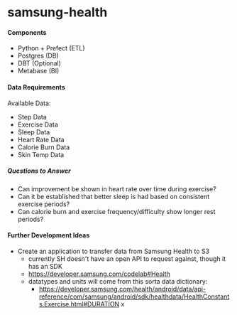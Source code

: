# samsung-health

#### Components
- Python + Prefect (ETL)
- Postgres (DB)
- DBT (Optional)
- Metabase (BI)

#### Data Requirements

Available Data:
- Step Data
- Exercise Data
- Sleep Data
- Heart Rate Data
- Calorie Burn Data 
- Skin Temp Data

##### Questions to Answer
- Can improvement be shown in heart rate over time during exercise?
- Can it be established that better sleep is had based on consistent exercise periods?
- Can calorie burn and exercise frequency/difficulty show longer rest periods?


#### Further Development Ideas
- Create an application to transfer data from Samsung Health to S3
    - currently SH doesn't have an open API to request against, though it has an SDK
    - https://developer.samsung.com/codelab#Health
    - datatypes and units will come from this sorta data dictionary:
        - https://developer.samsung.com/health/android/data/api-reference/com/samsung/android/sdk/healthdata/HealthConstants.Exercise.html#DURATION
x